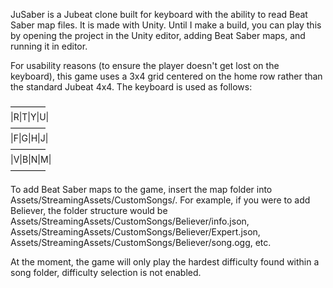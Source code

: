 JuSaber is a Jubeat clone built for keyboard with the ability to read
Beat Saber map files. It is made with Unity. Until I make a build, you
can play this by opening the project in the Unity editor, adding Beat
Saber maps, and running it in editor.

For usability reasons (to ensure the player doesn't get lost on the
keyboard), this game uses a 3x4 grid centered on the home row rather
than the standard Jubeat 4x4. The keyboard is used as follows:

 ––––––––\
|R|T|Y|U|\
 ––––––––\
|F|G|H|J|\
 ––––––––\
|V|B|N|M|\
 ––––––––


To add Beat Saber maps to the game, insert the map folder into
Assets/StreamingAssets/CustomSongs/. For example, if you were to add Believer,
the folder structure would be
Assets/StreamingAssets/CustomSongs/Believer/info.json,
Assets/StreamingAssets/CustomSongs/Believer/Expert.json,
Assets/StreamingAssets/CustomSongs/Believer/song.ogg,
etc.


At the moment, the game will only play the hardest
difficulty found within a song folder, difficulty selection is not enabled.
